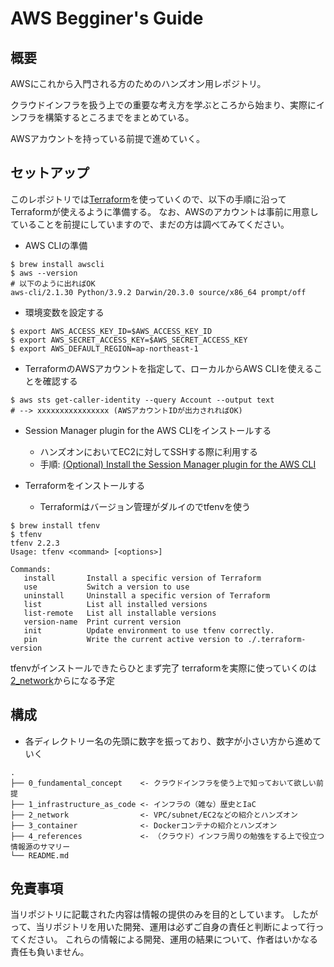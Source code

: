 # AWS Begginer's Guide

## 概要
AWSにこれから入門される方のためのハンズオン用レポジトリ。

クラウドインフラを扱う上での重要な考え方を学ぶところから始まり、実際にインフラを構築するところまでをまとめている。

AWSアカウントを持っている前提で進めていく。

## セットアップ
このレポジトリでは[Terraform](https://www.terraform.io/)を使っていくので、以下の手順に沿ってTerraformが使えるように準備する。
なお、AWSのアカウントは事前に用意していることを前提にしていますので、まだの方は調べてみてください。

- AWS CLIの準備

```
$ brew install awscli
$ aws --version
# 以下のように出ればOK
aws-cli/2.1.30 Python/3.9.2 Darwin/20.3.0 source/x86_64 prompt/off
```

- 環境変数を設定する

```
$ export AWS_ACCESS_KEY_ID=$AWS_ACCESS_KEY_ID
$ export AWS_SECRET_ACCESS_KEY=$AWS_SECRET_ACCESS_KEY
$ export AWS_DEFAULT_REGION=ap-northeast-1
```

- TerraformのAWSアカウントを指定して、ローカルからAWS CLIを使えることを確認する

```
$ aws sts get-caller-identity --query Account --output text
# --> xxxxxxxxxxxxxxxx (AWSアカウントIDが出力されればOK)
```

- Session Manager plugin for the AWS CLIをインストールする
  - ハンズオンにおいてEC2に対してSSHする際に利用する
  - 手順: [(Optional) Install the Session Manager plugin for the AWS CLI](https://docs.aws.amazon.com/systems-manager/latest/userguide/session-manager-working-with-install-plugin.html)

- Terraformをインストールする
  - Terraformはバージョン管理がダルイのでtfenvを使う

```
$ brew install tfenv
$ tfenv
tfenv 2.2.3
Usage: tfenv <command> [<options>]

Commands:
   install       Install a specific version of Terraform
   use           Switch a version to use
   uninstall     Uninstall a specific version of Terraform
   list          List all installed versions
   list-remote   List all installable versions
   version-name  Print current version
   init          Update environment to use tfenv correctly.
   pin           Write the current active version to ./.terraform-version
```

tfenvがインストールできたらひとまず完了
terraformを実際に使っていくのは[2_network](./README.md)からになる予定

## 構成
- 各ディレクトリー名の先頭に数字を振っており、数字が小さい方から進めていく

```
.
├── 0_fundamental_concept    <- クラウドインフラを使う上で知っておいて欲しい前提
├── 1_infrastructure_as_code <- インフラの（雑な）歴史とIaC
├── 2_network                <- VPC/subnet/EC2などの紹介とハンズオン
├── 3_container              <- Dockerコンテナの紹介とハンズオン
├── 4_references             <- （クラウド）インフラ周りの勉強をする上で役立つ情報源のサマリー
└── README.md
```

## 免責事項
当リポジトリに記載された内容は情報の提供のみを目的としています。
したがって、当リポジトリを用いた開発、運用は必ずご自身の責任と判断によって行ってください。
これらの情報による開発、運用の結果について、作者はいかなる責任も負いません。

